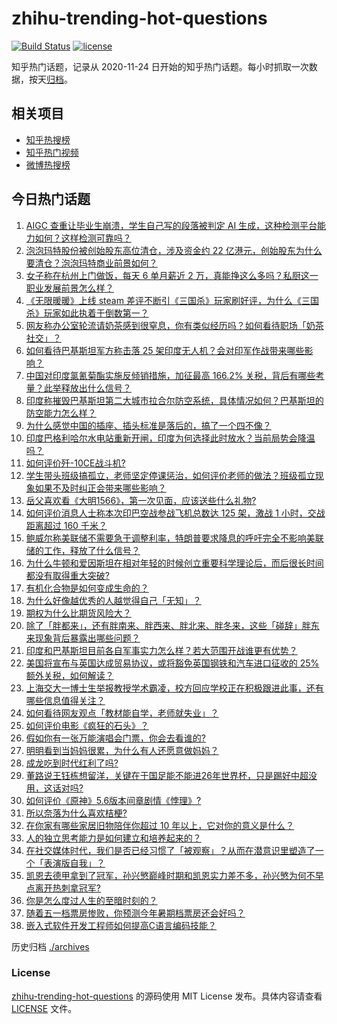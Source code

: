 # zhihu-trending-hot-questions

[![Build Status](https://github.com/justjavac/zhihu-trending-hot-questions/workflows/ci/badge.svg?branch=master)](https://github.com/justjavac/zhihu-trending-hot-questions/actions)
[![license](https://img.shields.io/github/license/justjavac/zhihu-trending-hot-questions)](https://github.com/justjavac/zhihu-trending-hot-questions/blob/master/LICENSE)

知乎热门话题，记录从 2020-11-24
日开始的知乎热门话题。每小时抓取一次数据，按天[归档](./archives)。

## 相关项目

- [知乎热搜榜](https://github.com/justjavac/zhihu-trending-top-search)
- [知乎热门视频](https://github.com/justjavac/zhihu-trending-hot-video)
- [微博热搜榜](https://github.com/justjavac/weibo-trending-hot-search)

## 今日热门话题

<!-- BEGIN -->
<!-- 最后更新时间 Fri May 09 2025 01:07:31 GMT+0800 (China Standard Time) -->

1. [AIGC 查重让毕业生崩溃，学生自己写的段落被判定 AI 生成，这种检测平台能力如何？这样检测可靠吗？](https://www.zhihu.com/question/1900991406127933000)
1. [泡泡玛特股份被创始股东高位清仓，涉及资金约 22 亿港元，创始股东为什么要清仓？泡泡玛特商业前景如何？](https://www.zhihu.com/question/1903732959216886500)
1. [女子称在杭州上门做饭，每天 6 单月薪近 2 万，真能挣这么多吗？私厨这一职业发展前景怎么样？](https://www.zhihu.com/question/1903870414540730400)
1. [《无限暖暖》上线 steam 差评不断引《三国杀》玩家刷好评，为什么《三国杀》玩家如此执着于倒数第一？](https://www.zhihu.com/question/1903048751783835400)
1. [网友称办公室轮流请奶茶感到很窒息，你有类似经历吗？如何看待职场「奶茶社交」？](https://www.zhihu.com/question/1903788745058121500)
1. [如何看待巴基斯坦军方称击落 25 架印度无人机？会对印军作战带来哪些影响？](https://www.zhihu.com/question/1903827789326542600)
1. [中国对印度氯氰菊酯实施反倾销措施，加征最高 166.2% 关税，背后有哪些考量？此举释放出什么信号？](https://www.zhihu.com/question/1903453586224034600)
1. [印度称摧毁巴基斯坦第二大城市拉合尔防空系统，具体情况如何？巴基斯坦的防空能力怎么样？](https://www.zhihu.com/question/1903879251914089500)
1. [为什么感觉中国的插座、插头标准是落后的，搞了一个四不像？](https://www.zhihu.com/question/657443918)
1. [印度巴格利哈尔水电站重新开闸，印度为何选择此时放水？当前局势会降温吗？](https://www.zhihu.com/question/1903924752529191400)
1. [如何评价歼-10CE战斗机?](https://www.zhihu.com/question/649255707)
1. [学生带头班级搞孤立，老师坚定停课惩治，如何评价老师的做法？班级孤立现象如果不及时纠正会带来哪些影响？](https://www.zhihu.com/question/1903729754487615700)
1. [岳父喜欢看《大明1566》，第一次见面，应该送些什么礼物?](https://www.zhihu.com/question/1888003100939368200)
1. [如何评价消息人士称本次印巴空战参战飞机总数达 125 架，激战 1 小时，交战距离超过 160 千米？](https://www.zhihu.com/question/1903749881375494100)
1. [鲍威尔称美联储不需要急于调整利率，特朗普要求降息的呼吁完全不影响美联储的工作，释放了什么信号？](https://www.zhihu.com/question/1903763217576104700)
1. [为什么牛顿和爱因斯坦在相对年轻的时候创立重要科学理论后，而后很长时间都没有取得重大突破?](https://www.zhihu.com/question/13332484630)
1. [有机化合物是如何变成生命的？](https://www.zhihu.com/question/313642467)
1. [为什么好像越优秀的人越觉得自己「无知」？](https://www.zhihu.com/question/1903014438187046100)
1. [期权为什么比期货风险大？](https://www.zhihu.com/question/664268484)
1. [除了「胖都来」，还有胖南来、胖西来、胖北来、胖冬来，这些「碰辞」胖东来现象背后暴露出哪些问题？](https://www.zhihu.com/question/1903783441171966000)
1. [印度和巴基斯坦目前各自军事实力怎么样？若大范围开战谁更有优势？](https://www.zhihu.com/question/1903523979341293000)
1. [美国将宣布与英国达成贸易协议，或将豁免英国钢铁和汽车进口征收的 25% 额外关税，如何解读？](https://www.zhihu.com/question/1903753329391137000)
1. [上海交大一博士生举报教授学术霸凌，校方回应学校正在积极跟进此事，还有哪些信息值得关注？](https://www.zhihu.com/question/1903824518725755100)
1. [如何看待网友观点「教材能自学，老师就失业」？](https://www.zhihu.com/question/1900561898392486000)
1. [如何评价电影《疯狂的石头》？](https://www.zhihu.com/question/48859874)
1. [假如你有一张万能演唱会门票，你会去看谁的?](https://www.zhihu.com/question/15136749031)
1. [明明看到当妈妈很累，为什么有人还愿意做妈妈？](https://www.zhihu.com/question/1900299942154699300)
1. [成龙吃到时代红利了吗?](https://www.zhihu.com/question/1895865034648839200)
1. [董路说王钰栋想留洋，关键在于国足能不能进26年世界杯，只是踢好中超没用，这话对吗?](https://www.zhihu.com/question/1903417857963975400)
1. [如何评价《原神》5.6版本间章剧情《悖理》?](https://www.zhihu.com/question/1903400663045633500)
1. [所以奈落为什么喜欢桔梗?](https://www.zhihu.com/question/666315860)
1. [在你家有哪些家居旧物陪伴你超过 10 年以上，它对你的意义是什么？](https://www.zhihu.com/question/1897979898422845700)
1. [人的独立思考能力是如何建立和培养起来的？](https://www.zhihu.com/question/1900118833257243000)
1. [在社交媒体时代，我们是否已经习惯了「被观察」？从而在潜意识里塑造了一个「表演版自我」？](https://www.zhihu.com/question/15142106698)
1. [凯恩去德甲拿到了冠军，孙兴慜巅峰时期和凯恩实力差不多，孙兴慜为何不早点离开热刺拿冠军?](https://www.zhihu.com/question/1902823797398176300)
1. [你是怎么度过人生的至暗时刻的？](https://www.zhihu.com/question/592935158)
1. [随着五一档票房惨败，你预测今年暑期档票房还会好吗？](https://www.zhihu.com/question/1902872805130863600)
1. [嵌入式软件开发工程师如何提高C语言编码技能？](https://www.zhihu.com/question/572133148)

<!-- END -->

历史归档 [./archives](./archives)

### License

[zhihu-trending-hot-questions](https://github.com/justjavac/zhihu-trending-hot-questions)
的源码使用 MIT License 发布。具体内容请查看 [LICENSE](./LICENSE) 文件。
